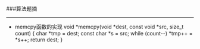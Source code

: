 ###算法题摘
******
*   memcpy函数的实现
    void *memcpy(void *dest, const void *src, size_t count)
    {
        char *tmp = dest;
        const char *s = src;
        while (count--)
            *tmp++ = *s++;
        return dest;
    }

